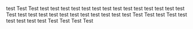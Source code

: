test
Test
Test
test
test
test
test
test
test
test
test
test
test
test
test
test
test
Test
test
test
test
test
test
test
test
test
test
test
test
Test
Test
test
Test
test
test
test
test
test
Test
Test
Test
Test
